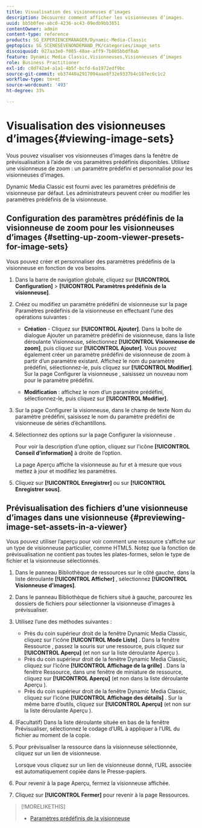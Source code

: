 ```yaml
---
title: Visualisation des visionneuses d’images
description: Découvrez comment afficher les visionneuses d’images.
uuid: bb5b0fee-abc0-4236-ac43-09edb9bb3651
contentOwner: admin
content-type: reference
products: SG_EXPERIENCEMANAGER/Dynamic-Media-Classic
geptopics: SG_SCENESEVENONDEMAND_PK/categories/image_sets
discoiquuid: 027aa3e0-f085-48ae-aff9-7b805bbdf8ab
feature: Dynamic Media Classic,Visionneuses,Visionneuses d’images
role: Business Practitioner
exl-id: c8d742a4-a1a1-4b5f-bcfd-6a1972edf9bc
source-git-commit: eb37440a2917094aae8f32e9337b4c187ec6c1c2
workflow-type: tm+mt
source-wordcount: '493'
ht-degree: 33%

---
```


# Visualisation des visionneuses d’images{#viewing-image-sets}

Vous pouvez visualiser vos visionneuses d’images dans la fenêtre de prévisualisation à l’aide de vos paramètres prédéfinis disponibles. Utilisez une visionneuse de zoom : un paramètre prédéfini et personnalisé pour les visionneuses d’images.

Dynamic Media Classic est fourni avec les paramètres prédéfinis de visionneuse par défaut. Les administrateurs peuvent créer ou modifier les paramètres prédéfinis de la visionneuse.

## Configuration des paramètres prédéfinis de la visionneuse de zoom pour les visionneuses d’images {#setting-up-zoom-viewer-presets-for-image-sets}

Vous pouvez créer et personnaliser des paramètres prédéfinis de la visionneuse en fonction de vos besoins.

1. Dans la barre de navigation globale, cliquez sur **[!UICONTROL Configuration]** > **[!UICONTROL Paramètres prédéfinis de la visionneuse]**.
1. Créez ou modifiez un paramètre prédéfini de visionneuse sur la page Paramètres prédéfinis de la visionneuse en effectuant l’une des opérations suivantes :

   * **Création**  - Cliquez sur  **[!UICONTROL Ajouter]**. Dans la boîte de dialogue Ajouter un paramètre prédéfini de visionneuse, dans la liste déroulante Visionneuse, sélectionnez **[!UICONTROL Visionneuse de zoom]**, puis cliquez sur **[!UICONTROL Ajouter]**. Vous pouvez également créer un paramètre prédéfini de visionneuse de zoom à partir d’un paramètre existant. Affichez le nom du paramètre prédéfini, sélectionnez-le, puis cliquez sur **[!UICONTROL Modifier]**. Sur la page Configurer la visionneuse , saisissez un nouveau nom pour le paramètre prédéfini.

   * **Modification**  : affichez le nom d’un paramètre prédéfini, sélectionnez-le, puis cliquez sur  **[!UICONTROL Modifier]**.

1. Sur la page Configurer la visionneuse, dans le champ de texte Nom du paramètre prédéfini, saisissez le nom du paramètre prédéfini de visionneuse de séries d’échantillons.
1. Sélectionnez des options sur la page Configurer la visionneuse .

   Pour voir la description d’une option, cliquez sur l’icône **[!UICONTROL Conseil d’information]** à droite de l’option.

   La page Aperçu affiche la visionneuse au fur et à mesure que vous mettez à jour et modifiez les paramètres.

1. Cliquez sur **[!UICONTROL Enregistrer]** ou sur **[!UICONTROL Enregistrer sous]**.

## Prévisualisation des fichiers d’une visionneuse d’images dans une visionneuse {#previewing-image-set-assets-in-a-viewer}

Vous pouvez utiliser l’aperçu pour voir comment une ressource s’affiche sur un type de visionneuse particulier, comme HTML5. Notez que la fonction de prévisualisation ne contient pas toutes les plates-formes, selon le type de fichier et la visionneuse sélectionnés.

1. Dans le panneau Bibliothèque de ressources sur le côté gauche, dans la liste déroulante **[!UICONTROL Afficher]** , sélectionnez **[!UICONTROL Visionneuse d’images]**.
1. Dans le panneau Bibliothèque de fichiers situé à gauche, parcourez les dossiers de fichiers pour sélectionner la visionneuse d’images à prévisualiser.
1. Utilisez l’une des méthodes suivantes :

   * Près du coin supérieur droit de la fenêtre Dynamic Media Classic, cliquez sur l’icône **[!UICONTROL Mode Liste]** . Dans la fenêtre Ressource , passez la souris sur une ressource, puis cliquez sur **[!UICONTROL Aperçu]** (et non sur la liste déroulante Aperçu ).
   * Près du coin supérieur droit de la fenêtre Dynamic Media Classic, cliquez sur l’icône **[!UICONTROL Affichage de la grille]** . Dans la fenêtre Ressource, dans une fenêtre de miniature de ressource, cliquez sur **[!UICONTROL Aperçu]** (et non dans la liste déroulante Aperçu ).
   * Près du coin supérieur droit de la fenêtre Dynamic Media Classic, cliquez sur l’icône **[!UICONTROL Affichage des détails]** . Sur la même barre d’outils, cliquez sur **[!UICONTROL Aperçu]** (et non sur la liste déroulante Aperçu ).

1. (Facultatif) Dans la liste déroulante située en bas de la fenêtre Prévisualiser, sélectionnez le codage d’URL à appliquer à l’URL du fichier au moment de la copie.
1. Pour prévisualiser la ressource dans la visionneuse sélectionnée, cliquez sur un lien de visionneuse.

   Lorsque vous cliquez sur un lien de visionneuse donné, l’URL associée est automatiquement copiée dans le Presse-papiers.

1. Pour revenir à la page Aperçu, fermez la visionneuse affichée.
1. Cliquez sur **[!UICONTROL Fermer]** pour revenir à la page Ressources.

>[!MORELIKETHIS]
>
>* [Paramètres prédéfinis de la visionneuse](application-setup.md#viewer_presets)

